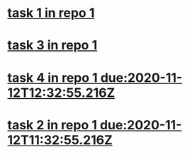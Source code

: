 # [task 1 in repo 1](#TODO:)

# [task 3 in repo 1](#TODO:)

# [task 4 in repo 1 due:2020-11-12T12:32:55.216Z ](#DOING:60)

# [task 2 in repo 1 due:2020-11-12T11:32:55.216Z ](#DOING:100)
<!-- +one +two +three -->


